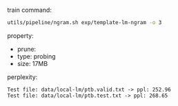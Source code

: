 
train command:

```bash
utils/pipeline/ngram.sh exp/template-lm-ngram -o 3
```

property:

- prune: 
- type:  probing
- size:  17MB

perplexity:

```
Test file: data/local-lm/ptb.valid.txt -> ppl: 252.96
Test file: data/local-lm/ptb.test.txt -> ppl: 268.65
```
